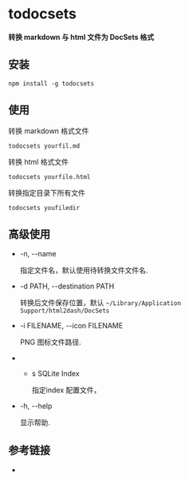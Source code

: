 # todocsets


**转换 markdown 与 html 文件为 DocSets 格式**

## 安装

`npm install -g todocsets`

## 使用

转换 markdown 格式文件

`todocsets yourfil.md`

转换 html 格式文件

`todocsets yourfile.html`

转换指定目录下所有文件

`todocsets youfiledir`



## 高级使用

* -n, --name 

	指定文件名，默认使用待转换文件文件名.

* -d PATH, --destination PATH 

	转换后文件保存位置，默认 `~/Library/Application Support/html2dash/DocSets` 

* -i FILENAME, --icon FILENAME

	PNG 图标文件路径.
	
* - s  SQLite Index	
	
	指定index 配置文件，
	
* -h, --help

	显示帮助.

## 参考链接

- 